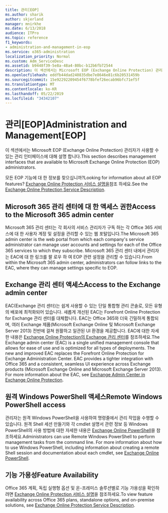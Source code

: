 ```yaml
---
title: 관리[EOP]
ms.author: sharik
author: skjerland
manager: mnirkhe
ms.date: 6/13/2018
audience: ITPro
ms.topic: reference
f1_keywords:
- administration-and-management-in-eop
ms.service: o365-administration
localization_priority: Normal
ms.custom: Adm_ServiceDesc
ms.assetid: b9448f39-5e8a-48a4-80bc-b12b6fb72544
description: 이 섹션에서는 Microsoft EOP (Exchange Online Protection) 관리자가 사용할 수 있는 관리 인터페이스에 대해 설명 합니다.
ms.openlocfilehash: eddfb44dad240835dbe7e8646e81c6b20531459b
ms.sourcegitcommit: 15e92292209454f6778bfef26ecab96bfc71ef5f
ms.translationtype: MT
ms.contentlocale: ko-KR
ms.lasthandoff: 05/22/2019
ms.locfileid: "34342107"
---
```

# <a name="administration-and-managementeop"></a><span data-ttu-id="dffca-103">관리[EOP]</span><span class="sxs-lookup"><span data-stu-id="dffca-103">Administration and Management[EOP]</span></span>

<span data-ttu-id="dffca-104">이 섹션에서는 Microsoft EOP (Exchange Online Protection) 관리자가 사용할 수 있는 관리 인터페이스에 대해 설명 합니다.</span><span class="sxs-lookup"><span data-stu-id="dffca-104">This section describes management interfaces that are available to Microsoft Exchange Online Protection (EOP) administrators.</span></span>
  
<span data-ttu-id="dffca-105">모든 EOP 기능에 대 한 정보를 찾으십니까?</span><span class="sxs-lookup"><span data-stu-id="dffca-105">Looking for information about all EOP features?</span></span> <span data-ttu-id="dffca-106">[Exchange Online Protection 서비스 설명을](exchange-online-protection-service-description.md)참조 하세요.</span><span class="sxs-lookup"><span data-stu-id="dffca-106">See the [Exchange Online Protection Service Description](exchange-online-protection-service-description.md).</span></span>
  
## <a name="access-to-the-microsoft-365-admin-center"></a><span data-ttu-id="dffca-107">Microsoft 365 관리 센터에 대 한 액세스 권한</span><span class="sxs-lookup"><span data-stu-id="dffca-107">Access to the Microsoft 365 admin center</span></span>
<span data-ttu-id="dffca-108"><a name="BKMK_accesstotheoffice365admincenter"> </a></span><span class="sxs-lookup"><span data-stu-id="dffca-108"></span></span>

<span data-ttu-id="dffca-109">Microsoft 365 관리 센터는 각 회사의 서비스 관리자가 구독 하는 각 Office 365 서비스에 대 한 사용자 계정 및 설정을 관리할 수 있는 웹 포털입니다.</span><span class="sxs-lookup"><span data-stu-id="dffca-109">The Microsoft 365 admin center is the web portal from which each company's service administrator can manage user accounts and settings for each of the Office 365 services to which they subscribe.</span></span> <span data-ttu-id="dffca-110">Microsoft 365 관리 센터 내에서 관리자는 EAC에 대 한 링크를 팔 로우 하 여 EOP 관련 설정을 관리할 수 있습니다.</span><span class="sxs-lookup"><span data-stu-id="dffca-110">From within the Microsoft 365 admin center, administrators can follow links to the EAC, where they can manage settings specific to EOP.</span></span>
  
## <a name="access-to-the-exchange-admin-center"></a><span data-ttu-id="dffca-111">Exchange 관리 센터 액세스</span><span class="sxs-lookup"><span data-stu-id="dffca-111">Access to the Exchange admin center</span></span>
<span data-ttu-id="dffca-112"><a name="BKMK_accesstotheexchangeadmincenter"> </a></span><span class="sxs-lookup"><span data-stu-id="dffca-112"></span></span>

<span data-ttu-id="dffca-p103">EAC(Exchange 관리 센터)는 쉽게 사용할 수 있는 단일 통합형 관리 콘솔로, 모든 유형의 배포에 최적화되어 있습니다. 새롭게 개선된 EAC는 Forefront Online Protection for Exchange 관리 센터를 대체합니다. EAC는 Office 365와 더욱 긴밀하게 통합되며, 여러 Exchange 제품(Microsoft Exchange Online 및 Microsoft Exchange Server 2013) 전반에 걸쳐 원활하고 일관된 UI 환경을 제공합니다. EAC에 대한 자세한 내용은 [Exchange Online Protection의 Exchange 관리 센터](https://go.microsoft.com/fwlink/p/?LinkId=282381)를 참조하세요.</span><span class="sxs-lookup"><span data-stu-id="dffca-p103">The Exchange admin center (EAC) is a single unified management console that allows for ease of use and is optimized for all types of deployments. The new and improved EAC replaces the Forefront Online Protection for Exchange Administration Center. EAC provides a tighter integration with Office 365 and a consistent, seamless UI experience across Exchange products (Microsoft Exchange Online and Microsoft Exchange Server 2013). For more information about the EAC, see [Exchange Admin Center in Exchange Online Protection](https://go.microsoft.com/fwlink/p/?LinkId=282381).</span></span>
  
## <a name="remote-windows-powershell-access"></a><span data-ttu-id="dffca-117">원격 Windows PowerShell 액세스</span><span class="sxs-lookup"><span data-stu-id="dffca-117">Remote Windows PowerShell access</span></span>
<span data-ttu-id="dffca-118"><a name="BKMK_remotewindowspowershellaccess"> </a></span><span class="sxs-lookup"><span data-stu-id="dffca-118"></span></span>

 <span data-ttu-id="dffca-p104">관리자는 원격 Windows PowerShell을 사용하여 명령줄에서 관리 작업을 수행할 수 있습니다. 원격 Shell 세션 만들기와 각 cmdlet 설명서 관련 정보 등 Windows PowerShell의 사용 방법에 대한 자세한 내용은 [Exchange Online PowerShell](https://go.microsoft.com/fwlink/p/?LinkId=282266)을 참조하세요.</span><span class="sxs-lookup"><span data-stu-id="dffca-p104">Administrators can use Remote Windows PowerShell to perform management tasks from the command line. For more information about how to use Windows PowerShell, including information about creating a remote Shell session and documentation about each cmdlet, see [Exchange Online PowerShell](https://go.microsoft.com/fwlink/p/?LinkId=282266).</span></span>
  
## <a name="feature-availability"></a><span data-ttu-id="dffca-121">기능 가용성</span><span class="sxs-lookup"><span data-stu-id="dffca-121">Feature Availability</span></span>
<span data-ttu-id="dffca-122"><a name="BKMK_remotewindowspowershellaccess"> </a></span><span class="sxs-lookup"><span data-stu-id="dffca-122"></span></span>

<span data-ttu-id="dffca-123">Office 365 계획, 독립 실행형 옵션 및 온-프레미스 솔루션별로 기능 가용성을 확인하려면 [Exchange Online Protection 서비스 설명](exchange-online-protection-service-description.md)을 참조하세요.</span><span class="sxs-lookup"><span data-stu-id="dffca-123">To view feature availability across Office 365 plans, standalone options, and on-premise solutions, see [Exchange Online Protection Service Description](exchange-online-protection-service-description.md).</span></span>
  

